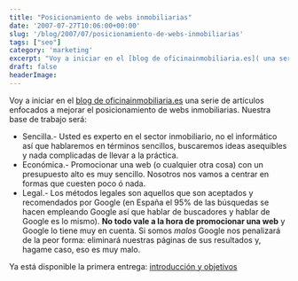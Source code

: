 ```yaml
---
title: "Posicionamiento de webs inmobiliarias"
date: '2007-07-27T10:06:00+00:00'
slug: '/blog/2007/07/posicionamiento-de-webs-inmobiliarias'
tags: ["seo"]
category: 'marketing'
excerpt: "Voy a iniciar en el [blog de oficinainmobiliaria.es]( una serie de artículos enfocados a mejorar el posicionamiento de webs inmobiliarias.   Nuestra base de trabajo..."
draft: false
headerImage:
---
```

Voy a iniciar en el [blog de oficinainmobiliaria.es](http://blog.oficinainmobiliaria.es/) una serie de artículos enfocados a mejorar el posicionamiento de webs inmobiliarias.
 Nuestra base de trabajo será:

- Sencilla.- Usted es experto en el sector inmobiliario, no el informático así que hablaremos en términos sencillos, buscaremos ideas asequibles y nada complicadas de llevar a la práctica.
- Económica.- Promocionar una web (o cualquier otra cosa) con un presupuesto alto es muy sencillo. Nosotros nos vamos a centrar en formas que cuesten poco ó nada.
- Legal.- Los métodos legales son aquellos que son aceptados y recomendados por Google (en España el 95% de las búsquedas se hacen empleando Google así que hablar de buscadores y hablar de Google es lo mismo). **No todo vale a la hora de promocionar una web** y Google lo tiene muy en cuenta. Si somos _malos_ Google nos penalizará de la peor forma: eliminará nuestras páginas de sus resultados y, hagame caso, eso es muy malo.

Ya está disponible la primera entrega: [introducción y objetivos](http://blog.oficinainmobiliaria.es/2007/07/promocionar-nuestra-web-inmobiliaria.html)
